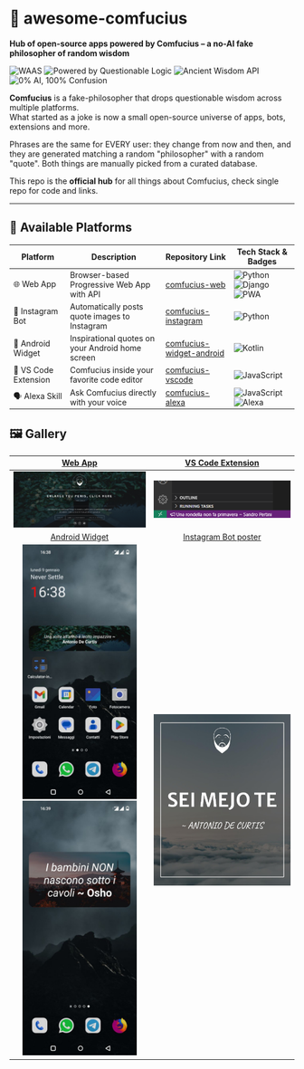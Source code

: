 # 🧠 awesome-comfucius

**Hub of open-source apps powered by Comfucius – a no-AI fake philosopher of random wisdom**


![WAAS](https://img.shields.io/badge/WAAS-Wisdom%20as%20a%20Service-1abc9c?style=for-the-badge&logo=icloud)
![Powered by Questionable Logic](https://img.shields.io/badge/-Powered%20by%20Questionable%20Logic-%23ff69b4?style=for-the-badge&logo=googlescholar)
![Ancient Wisdom API](https://img.shields.io/badge/-Ancient%20Wisdom%20API-%236a5acd?style=for-the-badge&logo=openapiinitiative)
![0% AI, 100% Confusion](https://img.shields.io/badge/-0%25%20AI,%20100%25%20Confusion-%23ff4500?style=for-the-badge&logo=abstract)


**Comfucius** is a fake-philosopher that drops questionable wisdom across multiple platforms.  
What started as a joke is now a small open-source universe of apps, bots, extensions and more.

Phrases are the same for EVERY user: they change from now and then, and they are generated matching a random "philosopher" with a random "quote". Both things are manually picked from a curated database.

This repo is the **official hub** for all things about Comfucius, check single repo for code and links.

---

## 🚀 Available Platforms

| Platform            | Description                                       | Repository Link                                                                 | Tech Stack & Badges                                                                                     |
|---------------------|---------------------------------------------------|----------------------------------------------------------------------------------|----------------------------------------------------------------------------------------------------------|
| 🌐 Web App          | Browser-based Progressive Web App with API        | [comfucius-web](https://github.com/VFansss/comfucius-web)                       | ![Python](https://img.shields.io/badge/Built_with-Python-blue?logo=python) ![Django](https://img.shields.io/badge/Powered_by-Django-green?logo=django) ![PWA](https://img.shields.io/badge/Type-PWA-lightgrey?logo=googlechrome) |
| 📱 Instagram Bot    | Automatically posts quote images to Instagram     | [comfucius-instagram](https://github.com/VFansss/comfucius-instagram)           | ![Python](https://img.shields.io/badge/Made_with-Python-blue?logo=python)                               |
| 📲 Android Widget   | Inspirational quotes on your Android home screen  | [comfucius-widget-android](https://github.com/VFansss/comfucius-widget-android) | ![Kotlin](https://img.shields.io/badge/Powered_by-Kotlin-purple?logo=kotlin)                            |
| 🧩 VS Code Extension | Comfucius inside your favorite code editor        | [comfucius-vscode](https://github.com/VFansss/comfucius-vscode)                 | ![JavaScript](https://img.shields.io/badge/Built_with-JavaScript-yellow?logo=javascript)                |
| 🗣️ Alexa Skill      | Ask Comfucius directly with your voice            | [comfucius-alexa](https://github.com/VFansss/comfucius-alexa)                   | ![JavaScript](https://img.shields.io/badge/Built_with-JavaScript-yellow?logo=javascript) ![Alexa](https://img.shields.io/badge/Platform-Alexa-8A2BE2?logo=amazonalexa) |

## 🖼️ Gallery

| [Web App](https://github.com/VFansss/comfucius-web) | [VS Code Extension](https://github.com/VFansss/comfucius-vscode) |
| :-: | :-: |
|<img src="https://github.com/VFansss/awesome-comfucius/raw/master/.assets/screenshot-web-app.png" width="450"> | <img src="https://raw.githubusercontent.com/VFansss/comfucius-vscode/main/.assets/plugin-demo.png" width="450">
| [Android Widget](https://github.com/VFansss/comfucius-widget-android) | [Instagram Bot poster](https://github.com/VFansss/comfucius-instagram) |
|<img src="https://github.com/VFansss/awesome-comfucius/raw/master/.assets/android1.jpg" height="450"><img src="https://github.com/VFansss/awesome-comfucius/raw/master/.assets/android2.jpg" height="450"> | <img src="https://github.com/VFansss/comfucius-instagram/raw/master/.assets/sei-mejo-poster.jpg" width="450">
